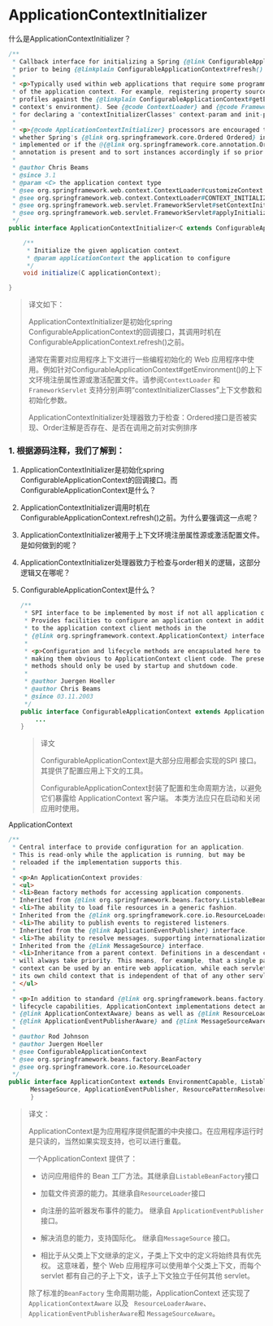 # ApplicationContextInitializer

什么是ApplicationContextInitializer？

```java
/**
 * Callback interface for initializing a Spring {@link ConfigurableApplicationContext}
 * prior to being {@linkplain ConfigurableApplicationContext#refresh() refreshed}.
 *
 * <p>Typically used within web applications that require some programmatic initialization
 * of the application context. For example, registering property sources or activating
 * profiles against the {@linkplain ConfigurableApplicationContext#getEnvironment()
 * context's environment}. See {@code ContextLoader} and {@code FrameworkServlet} support
 * for declaring a "contextInitializerClasses" context-param and init-param, respectively.
 *
 * <p>{@code ApplicationContextInitializer} processors are encouraged to detect
 * whether Spring's {@link org.springframework.core.Ordered Ordered} interface has been
 * implemented or if the @{@link org.springframework.core.annotation.Order Order}
 * annotation is present and to sort instances accordingly if so prior to invocation.
 *
 * @author Chris Beams
 * @since 3.1
 * @param <C> the application context type
 * @see org.springframework.web.context.ContextLoader#customizeContext
 * @see org.springframework.web.context.ContextLoader#CONTEXT_INITIALIZER_CLASSES_PARAM
 * @see org.springframework.web.servlet.FrameworkServlet#setContextInitializerClasses
 * @see org.springframework.web.servlet.FrameworkServlet#applyInitializers
 */
public interface ApplicationContextInitializer<C extends ConfigurableApplicationContext> {

	/**
	 * Initialize the given application context.
	 * @param applicationContext the application to configure
	 */
	void initialize(C applicationContext);

}
```

> 译文如下：
>
> ApplicationContextInitializer是初始化spring ConfigurableApplicationContext的回调接口，其调用时机在ConfigurableApplicationContext.refresh()之前。
>
> 通常在需要对应用程序上下文进行一些编程初始化的 Web 应用程序中使用。例如针对ConfigurableApplicationContext#getEnvironment()的上下文环境注册属性源或激活配置文件。请参阅`ContextLoader` 和 `FrameworkServlet` 支持分别声明“contextInitializerClasses”上下文参数和初始化参数。
>
> ApplicationContextInitializer处理器致力于检查：Ordered接口是否被实现、Order注解是否存在、是否在调用之前对实例排序





### 1. 根据源码注释，我们了解到：

1. ApplicationContextInitializer是初始化spring ConfigurableApplicationContext的回调接口。而ConfigurableApplicationContext是什么？
2. ApplicationContextInitializer调用时机在ConfigurableApplicationContext.refresh()之前。为什么要强调这一点呢？
3. ApplicationContextInitializer被用于上下文环境注册属性源或激活配置文件。是如何做到的呢？
4. ApplicationContextInitializer处理器致力于检查与order相关的逻辑，这部分逻辑又在哪呢？





1. ConfigurableApplicationContext是什么？

   ```java
   /**
    * SPI interface to be implemented by most if not all application contexts.
    * Provides facilities to configure an application context in addition
    * to the application context client methods in the
    * {@link org.springframework.context.ApplicationContext} interface.
    *
    * <p>Configuration and lifecycle methods are encapsulated here to avoid
    * making them obvious to ApplicationContext client code. The present
    * methods should only be used by startup and shutdown code.
    *
    * @author Juergen Hoeller
    * @author Chris Beams
    * @since 03.11.2003
    */
   public interface ConfigurableApplicationContext extends ApplicationContext, Lifecycle, Closeable {
       ...
   }
   ```

   > 译文
   >
   > ConfigurableApplicationContext是大部分应用都会实现的SPI 接口。其提供了配置应用上下文的工具。
   >
   > ConfigurableApplicationContext封装了配置和生命周期方法，以避免它们暴露给 ApplicationContext 客户端。 本类方法应只在启动和关闭应用时使用。



ApplicationContext

```java
/**
 * Central interface to provide configuration for an application.
 * This is read-only while the application is running, but may be
 * reloaded if the implementation supports this.
 *
 * <p>An ApplicationContext provides:
 * <ul>
 * <li>Bean factory methods for accessing application components.
 * Inherited from {@link org.springframework.beans.factory.ListableBeanFactory}.
 * <li>The ability to load file resources in a generic fashion.
 * Inherited from the {@link org.springframework.core.io.ResourceLoader} interface.
 * <li>The ability to publish events to registered listeners.
 * Inherited from the {@link ApplicationEventPublisher} interface.
 * <li>The ability to resolve messages, supporting internationalization.
 * Inherited from the {@link MessageSource} interface.
 * <li>Inheritance from a parent context. Definitions in a descendant context
 * will always take priority. This means, for example, that a single parent
 * context can be used by an entire web application, while each servlet has
 * its own child context that is independent of that of any other servlet.
 * </ul>
 *
 * <p>In addition to standard {@link org.springframework.beans.factory.BeanFactory}
 * lifecycle capabilities, ApplicationContext implementations detect and invoke
 * {@link ApplicationContextAware} beans as well as {@link ResourceLoaderAware},
 * {@link ApplicationEventPublisherAware} and {@link MessageSourceAware} beans.
 *
 * @author Rod Johnson
 * @author Juergen Hoeller
 * @see ConfigurableApplicationContext
 * @see org.springframework.beans.factory.BeanFactory
 * @see org.springframework.core.io.ResourceLoader
 */
public interface ApplicationContext extends EnvironmentCapable, ListableBeanFactory, HierarchicalBeanFactory,
      MessageSource, ApplicationEventPublisher, ResourcePatternResolver {
      }
```

> 译文：
>
> ApplicationContext是为应用程序提供配置的中央接口。在应用程序运行时是只读的，当然如果实现支持，也可以进行重载。
>
> 一个ApplicationContext 提供了：
>
> - 访问应用组件的 Bean 工厂方法。其继承自`ListableBeanFactory`接口
>
> - 加载文件资源的能力。其继承自`ResourceLoader`接口
> - 向注册的监听器发布事件的能力。 继承自 `ApplicationEventPublisher` 接口。
> - 解决消息的能力，支持国际化。 继承自`MessageSource` 接口。
> - 相比于从父类上下文继承的定义，子类上下文中的定义将始终具有优先权。 这意味着，整个 Web 应用程序可以使用单个父类上下文，而每个 servlet 都有自己的子上下文，该子上下文独立于任何其他 servlet。
>
> 除了标准的`BeanFactory` 生命周期功能，ApplicationContext 还实现了 `ApplicationContextAware` 以及 ` ResourceLoaderAware`、`ApplicationEventPublisherAware`和 `MessageSourceAware`。

